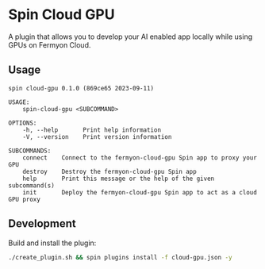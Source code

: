 # Spin Cloud GPU

A plugin that allows you to develop your AI enabled app locally while using GPUs on Fermyon Cloud.

## Usage

```
spin cloud-gpu 0.1.0 (869ce65 2023-09-11)

USAGE:
    spin-cloud-gpu <SUBCOMMAND>

OPTIONS:
    -h, --help       Print help information
    -V, --version    Print version information

SUBCOMMANDS:
    connect    Connect to the fermyon-cloud-gpu Spin app to proxy your GPU
    destroy    Destroy the fermyon-cloud-gpu Spin app
    help       Print this message or the help of the given subcommand(s)
    init       Deploy the fermyon-cloud-gpu Spin app to act as a cloud GPU proxy
```

## Development

Build and install the plugin:

```sh
./create_plugin.sh && spin plugins install -f cloud-gpu.json -y
```
